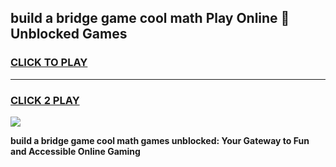 
## build a bridge game cool math Play Online 👋 Unblocked Games
<h3>
<a href="https://news.freeplayer.one?title=build_a_bridge_game_cool_math&ref=17CMG">CLICK TO PLAY</a></h3>
<hr>

<h3>
<a href="https://news.freeplayer.one?title=build_a_bridge_game_cool_math&ref=17CMG">CLICK 2 PLAY</a>
  
</h3>

<a href="https://news.freeplayer.one?title=build_a_bridge_game_cool_math&ref=17CMG/"><img src="https://clearcache.store/games.png"></a>


**build a bridge game cool math games unblocked: Your Gateway to Fun and Accessible Online Gaming**
